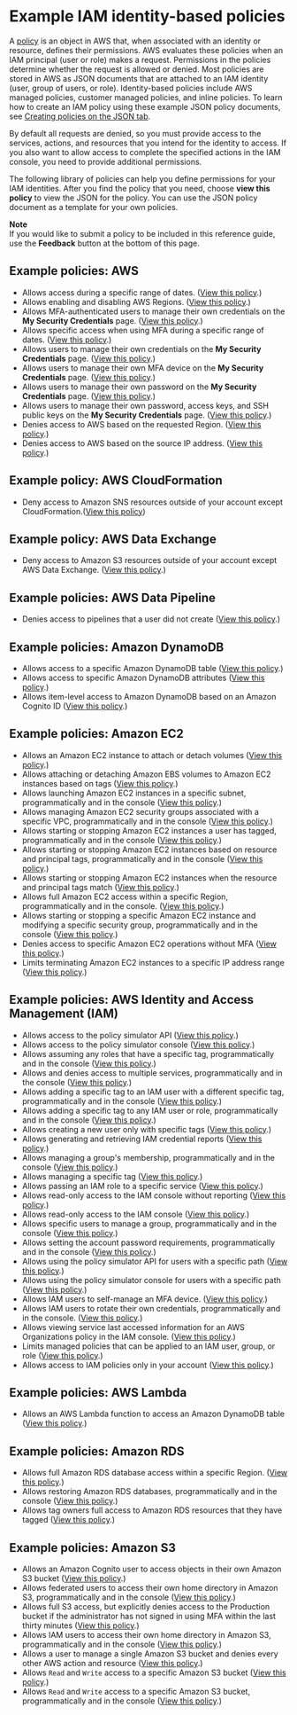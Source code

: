 # Example IAM identity\-based policies<a name="access_policies_examples"></a>

A [policy](access_policies.md) is an object in AWS that, when associated with an identity or resource, defines their permissions\. AWS evaluates these policies when an IAM principal \(user or role\) makes a request\. Permissions in the policies determine whether the request is allowed or denied\. Most policies are stored in AWS as JSON documents that are attached to an IAM identity \(user, group of users, or role\)\. Identity\-based policies include AWS managed policies, customer managed policies, and inline policies\. To learn how to create an IAM policy using these example JSON policy documents, see [Creating policies on the JSON tab](access_policies_create-console.md#access_policies_create-json-editor)\.

By default all requests are denied, so you must provide access to the services, actions, and resources that you intend for the identity to access\. If you also want to allow access to complete the specified actions in the IAM console, you need to provide additional permissions\.

The following library of policies can help you define permissions for your IAM identities\. After you find the policy that you need, choose **view this policy** to view the JSON for the policy\. You can use the JSON policy document as a template for your own policies\.

**Note**  
If you would like to submit a policy to be included in this reference guide, use the **Feedback** button at the bottom of this page\.

## Example policies: AWS<a name="policy_library_AWS"></a>
+ Allows access during a specific range of dates\. \([View this policy](reference_policies_examples_aws-dates.md)\.\)
+ Allows enabling and disabling AWS Regions\. \([View this policy](reference_policies_examples_aws-enable-disable-regions.md)\.\)
+ Allows MFA\-authenticated users to manage their own credentials on the **My Security Credentials** page\. \([View this policy](reference_policies_examples_aws_my-sec-creds-self-manage.md)\.\)
+ Allows specific access when using MFA during a specific range of dates\. \([View this policy](reference_policies_examples_aws_mfa-dates.md)\.\)
+ Allows users to manage their own credentials on the **My Security Credentials** page\. \([View this policy](reference_policies_examples_aws_my-sec-creds-self-manage-no-mfa.md)\.\)
+ Allows users to manage their own MFA device on the **My Security Credentials** page\. \([View this policy](reference_policies_examples_aws_my-sec-creds-self-manage-mfa-only.md)\.\)
+ Allows users to manage their own password on the **My Security Credentials** page\. \([View this policy](reference_policies_examples_aws_my-sec-creds-self-manage-password-only.md)\.\)
+ Allows users to manage their own password, access keys, and SSH public keys on the **My Security Credentials** page\. \([View this policy](reference_policies_examples_aws_my-sec-creds-self-manage-pass-accesskeys-ssh.md)\.\)
+ Denies access to AWS based on the requested Region\. \([View this policy](reference_policies_examples_aws_deny-requested-region.md)\.\)
+ Denies access to AWS based on the source IP address\. \([View this policy](reference_policies_examples_aws_deny-ip.md)\.\)

## Example policy: AWS CloudFormation<a name="policy_cfn_sns"></a>
+ Deny access to Amazon SNS resources outside of your account except CloudFormation\.\([View this policy](reference_policies_examples_cfn_sns_resource_account.md)\)

## Example policy: AWS Data Exchange<a name="policy_data_exchange"></a>
+ Deny access to Amazon S3 resources outside of your account except AWS Data Exchange\. \([View this policy](reference_policies_examples_resource_account_data_exch.md)\.\)

## Example policies: AWS Data Pipeline<a name="policy_library_DataPipeline"></a>
+ Denies access to pipelines that a user did not create \([View this policy](reference_policies_examples_datapipeline_not-owned.md)\.\)

## Example policies: Amazon DynamoDB<a name="policy_library_DynamoDB"></a>
+ Allows access to a specific Amazon DynamoDB table \([View this policy](reference_policies_examples_dynamodb_specific-table.md)\.\)
+ Allows access to specific Amazon DynamoDB attributes \([View this policy](reference_policies_examples_dynamodb_attributes.md)\.\)
+ Allows item\-level access to Amazon DynamoDB based on an Amazon Cognito ID \([View this policy](reference_policies_examples_dynamodb_items.md)\.\)

## Example policies: Amazon EC2<a name="policy_library_ec2"></a>
+ Allows an Amazon EC2 instance to attach or detach volumes \([View this policy](reference_policies_examples_ec2_volumes-instance.md)\.\)
+ Allows attaching or detaching Amazon EBS volumes to Amazon EC2 instances based on tags \([View this policy](reference_policies_examples_ec2_ebs-owner.md)\.\)
+ Allows launching Amazon EC2 instances in a specific subnet, programmatically and in the console \([View this policy](reference_policies_examples_ec2_instances-subnet.md)\.\)
+ Allows managing Amazon EC2 security groups associated with a specific VPC, programmatically and in the console \([View this policy](reference_policies_examples_ec2_securitygroups-vpc.md)\.\)
+ Allows starting or stopping Amazon EC2 instances a user has tagged, programmatically and in the console \([View this policy](reference_policies_examples_ec2_tag-owner.md)\.\)
+ Allows starting or stopping Amazon EC2 instances based on resource and principal tags, programmatically and in the console \([View this policy](reference_policies_examples_ec2-start-stop-tags.md)\.\)
+ Allows starting or stopping Amazon EC2 instances when the resource and principal tags match \([View this policy](reference_policies_examples_ec2-start-stop-match-tags.md)\.\)
+ Allows full Amazon EC2 access within a specific Region, programmatically and in the console\. \([View this policy](reference_policies_examples_ec2_region.md)\.\)
+ Allows starting or stopping a specific Amazon EC2 instance and modifying a specific security group, programmatically and in the console \([View this policy](reference_policies_examples_ec2_instance-securitygroup.md)\.\)
+ Denies access to specific Amazon EC2 operations without MFA \([View this policy](reference_policies_examples_ec2_require-mfa.md)\.\)
+ Limits terminating Amazon EC2 instances to a specific IP address range \([View this policy](reference_policies_examples_ec2_terminate-ip.md)\.\)

## Example policies: AWS Identity and Access Management \(IAM\)<a name="policy_library_IAM"></a>
+ Allows access to the policy simulator API \([View this policy](reference_policies_examples_iam_policy-sim.md)\.\)
+ Allows access to the policy simulator console \([View this policy](reference_policies_examples_iam_policy-sim-console.md)\.\)
+ Allows assuming any roles that have a specific tag, programmatically and in the console \([View this policy](reference_policies_examples_iam-assume-tagged-role.md)\.\)
+ Allows and denies access to multiple services, programmatically and in the console \([View this policy](reference_policies_examples_iam_multiple-services-console.md)\.\)
+ Allows adding a specific tag to an IAM user with a different specific tag, programmatically and in the console \([View this policy](reference_policies_examples_iam-add-tag.md)\.\)
+ Allows adding a specific tag to any IAM user or role, programmatically and in the console \([View this policy](reference_policies_examples_iam-add-tag-user-role.md)\.\)
+ Allows creating a new user only with specific tags \([View this policy](reference_policies_examples_iam-new-user-tag.md)\.\)
+ Allows generating and retrieving IAM credential reports \([View this policy](reference_policies_examples_iam-credential-report.md)\.\)
+ Allows managing a group's membership, programmatically and in the console \([View this policy](reference_policies_examples_iam_manage-group-membership.md)\.\)
+ Allows managing a specific tag \([View this policy](reference_policies_examples_iam-manage-tags.md)\.\)
+ Allows passing an IAM role to a specific service \([View this policy](reference_policies_examples_iam-passrole-service.md)\.\)
+ Allows read\-only access to the IAM console without reporting \([View this policy](reference_policies_examples_iam_read-only-console-no-reporting.md)\.\)
+ Allows read\-only access to the IAM console \([View this policy](reference_policies_examples_iam_read-only-console.md)\.\)
+ Allows specific users to manage a group, programmatically and in the console \([View this policy](reference_policies_examples_iam_users-manage-group.md)\.\)
+ Allows setting the account password requirements, programmatically and in the console \([View this policy](reference_policies_examples_iam_set-account-pass-policy.md)\.\)
+ Allows using the policy simulator API for users with a specific path \([View this policy](reference_policies_examples_iam_policy-sim-path.md)\.\)
+ Allows using the policy simulator console for users with a specific path \([View this policy](reference_policies_examples_iam_policy-sim-path-console.md)\.\)
+ Allows IAM users to self\-manage an MFA device\. \([View this policy](reference_policies_examples_iam_mfa-selfmanage.md)\.\)
+ Allows IAM users to rotate their own credentials, programmatically and in the console\. \([View this policy](reference_policies_examples_iam_credentials_console.md)\.\)
+ Allows viewing service last accessed information for an AWS Organizations policy in the IAM console\. \([View this policy](reference_policies_examples_iam_service-accessed-data-orgs.md)\.\)
+ Limits managed policies that can be applied to an IAM user, group, or role \([View this policy](reference_policies_examples_iam_limit-managed.md)\.\)
+ Allows access to IAM policies only in your account \([View this policy](resource_examples_iam_policies_resource_account.md)\.\)

## Example policies: AWS Lambda<a name="policy_library_Lambda"></a>
+ Allows an AWS Lambda function to access an Amazon DynamoDB table \([View this policy](reference_policies_examples_lambda-access-dynamodb.md)\.\)

## Example policies: Amazon RDS<a name="policy_library_RDS"></a>
+ Allows full Amazon RDS database access within a specific Region\. \([View this policy](reference_policies_examples_rds_region.md)\.\)
+ Allows restoring Amazon RDS databases, programmatically and in the console \([View this policy](reference_policies_examples_rds_db-console.md)\.\)
+ Allows tag owners full access to Amazon RDS resources that they have tagged \([View this policy](reference_policies_examples_rds_tag-owner.md)\.\)

## Example policies: Amazon S3<a name="policy_library_S3"></a>
+ Allows an Amazon Cognito user to access objects in their own Amazon S3 bucket \([View this policy](reference_policies_examples_s3_cognito-bucket.md)\.\)
+ Allows federated users to access their own home directory in Amazon S3, programmatically and in the console \([View this policy](reference_policies_examples_s3_federated-home-directory-console.md)\.\)
+ Allows full S3 access, but explicitly denies access to the Production bucket if the administrator has not signed in using MFA within the last thirty minutes \([View this policy](reference_policies_examples_s3_full-access-except-production.md)\.\)
+ Allows IAM users to access their own home directory in Amazon S3, programmatically and in the console \([View this policy](reference_policies_examples_s3_home-directory-console.md)\.\)
+ Allows a user to manage a single Amazon S3 bucket and denies every other AWS action and resource \([View this policy](reference_policies_examples_s3_deny-except-bucket.md)\.\)
+ Allows `Read` and `Write` access to a specific Amazon S3 bucket \([View this policy](reference_policies_examples_s3_rw-bucket.md)\.\)
+ Allows `Read` and `Write` access to a specific Amazon S3 bucket, programmatically and in the console \([View this policy](reference_policies_examples_s3_rw-bucket-console.md)\.\)
